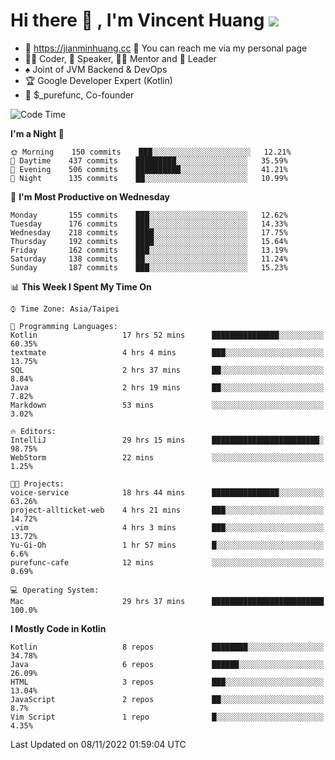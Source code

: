 # Hi there 👋 , I'm Vincent Huang ![](https://komarev.com/ghpvc/?username=Jian-Min-Huang)
- 💎 https://jianminhuang.cc 🙋 You can reach me via my personal page
- 👨‍💻 Coder, 🎤 Speaker, 👨‍🏫 Mentor and 🚀 Leader
- ♠️ Joint of JVM Backend & DevOps
- 🏆 Google Developer Expert (Kotlin)
- 💼 $_purefunc, Co-founder

<!--START_SECTION:waka-->
![Code Time](http://img.shields.io/badge/Code%20Time-1%2C181%20hrs%209%20mins-blue)

**I'm a Night 🦉** 

```text
🌞 Morning    150 commits    ███░░░░░░░░░░░░░░░░░░░░░░   12.21% 
🌆 Daytime    437 commits    █████████░░░░░░░░░░░░░░░░   35.59% 
🌃 Evening    506 commits    ██████████░░░░░░░░░░░░░░░   41.21% 
🌙 Night      135 commits    ██░░░░░░░░░░░░░░░░░░░░░░░   10.99%

```
📅 **I'm Most Productive on Wednesday** 

```text
Monday       155 commits    ███░░░░░░░░░░░░░░░░░░░░░░   12.62% 
Tuesday      176 commits    ███░░░░░░░░░░░░░░░░░░░░░░   14.33% 
Wednesday    218 commits    ████░░░░░░░░░░░░░░░░░░░░░   17.75% 
Thursday     192 commits    ████░░░░░░░░░░░░░░░░░░░░░   15.64% 
Friday       162 commits    ███░░░░░░░░░░░░░░░░░░░░░░   13.19% 
Saturday     138 commits    ██░░░░░░░░░░░░░░░░░░░░░░░   11.24% 
Sunday       187 commits    ███░░░░░░░░░░░░░░░░░░░░░░   15.23%

```


📊 **This Week I Spent My Time On** 

```text
⌚︎ Time Zone: Asia/Taipei

💬 Programming Languages: 
Kotlin                   17 hrs 52 mins      ███████████████░░░░░░░░░░   60.35% 
textmate                 4 hrs 4 mins        ███░░░░░░░░░░░░░░░░░░░░░░   13.75% 
SQL                      2 hrs 37 mins       ██░░░░░░░░░░░░░░░░░░░░░░░   8.84% 
Java                     2 hrs 19 mins       ██░░░░░░░░░░░░░░░░░░░░░░░   7.82% 
Markdown                 53 mins             ░░░░░░░░░░░░░░░░░░░░░░░░░   3.02%

🔥 Editors: 
IntelliJ                 29 hrs 15 mins      ████████████████████████░   98.75% 
WebStorm                 22 mins             ░░░░░░░░░░░░░░░░░░░░░░░░░   1.25%

🐱‍💻 Projects: 
voice-service            18 hrs 44 mins      ███████████████░░░░░░░░░░   63.26% 
project-allticket-web    4 hrs 21 mins       ███░░░░░░░░░░░░░░░░░░░░░░   14.72% 
.vim                     4 hrs 3 mins        ███░░░░░░░░░░░░░░░░░░░░░░   13.72% 
Yu-Gi-Oh                 1 hr 57 mins        █░░░░░░░░░░░░░░░░░░░░░░░░   6.6% 
purefunc-cafe            12 mins             ░░░░░░░░░░░░░░░░░░░░░░░░░   0.69%

💻 Operating System: 
Mac                      29 hrs 37 mins      █████████████████████████   100.0%

```

**I Mostly Code in Kotlin** 

```text
Kotlin                   8 repos             ████████░░░░░░░░░░░░░░░░░   34.78% 
Java                     6 repos             ██████░░░░░░░░░░░░░░░░░░░   26.09% 
HTML                     3 repos             ███░░░░░░░░░░░░░░░░░░░░░░   13.04% 
JavaScript               2 repos             ██░░░░░░░░░░░░░░░░░░░░░░░   8.7% 
Vim Script               1 repo              █░░░░░░░░░░░░░░░░░░░░░░░░   4.35%

```



 Last Updated on 08/11/2022 01:59:04 UTC
<!--END_SECTION:waka-->
